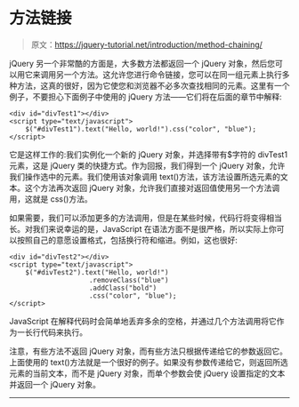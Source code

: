 # 方法链接

> 原文：<https://jquery-tutorial.net/introduction/method-chaining/>

jQuery 另一个非常酷的方面是，大多数方法都返回一个 jQuery 对象，然后您可以用它来调用另一个方法。这允许您进行命令链接，您可以在同一组元素上执行多种方法，这真的很好，因为它使您和浏览器不必多次查找相同的元素。这里有一个例子，不要担心下面例子中使用的 jQuery 方法——它们将在后面的章节中解释:

```
<div id="divTest1"></div>
<script type="text/javascript">
	$("#divTest1").text("Hello, world!").css("color", "blue");
</script>
```

它是这样工作的:我们实例化一个新的 jQuery 对象，并选择带有$字符的 divTest1 元素，这是 jQuery 类的快捷方式。作为回报，我们得到一个 jQuery 对象，允许我们操作选中的元素。我们使用该对象调用 text()方法，该方法设置所选元素的文本。这个方法再次返回 jQuery 对象，允许我们直接对返回值使用另一个方法调用，这就是 css()方法。

如果需要，我们可以添加更多的方法调用，但是在某些时候，代码行将变得相当长。对我们来说幸运的是，JavaScript 在语法方面不是很严格，所以实际上你可以按照自己的意愿设置格式，包括换行符和缩进。例如，这也很好:

```
<div id="divTest2"></div>
<script type="text/javascript">
	$("#divTest2").text("Hello, world!")
					.removeClass("blue")
					.addClass("bold")
					.css("color", "blue");					
</script>
```

JavaScript 在解释代码时会简单地丢弃多余的空格，并通过几个方法调用将它作为一长行代码来执行。

<input type="hidden" name="IL_IN_ARTICLE">

注意，有些方法不返回 jQuery 对象，而有些方法只根据传递给它的参数返回它。上面使用的 text()方法就是一个很好的例子。如果没有参数传递给它，则返回所选元素的当前文本，而不是 jQuery 对象，而单个参数会使 jQuery 设置指定的文本并返回一个 jQuery 对象。

* * *